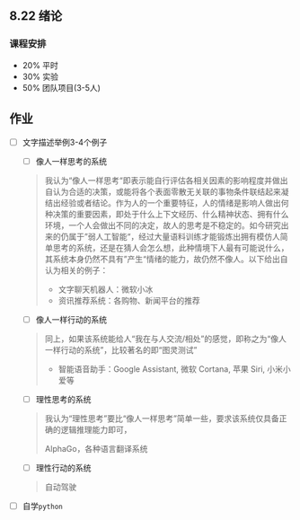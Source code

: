 ## 8.22 绪论
### 课程安排
- 20% 平时
- 30% 实验
- 50% 团队项目(3-5人)
## 作业
- [ ] 文字描述举例3-4个例子

  - [ ] 像人一样思考的系统

  > ​     我认为“像人一样思考“即表示能自行评估各相关因素的影响程度并做出自认为合适的决策，或能将各个表面零散无关联的事物条件联结起来凝结出经验或者结论。作为人的一个重要特征，人的情绪是影响人做出何种决策的重要因素，即处于什么上下文经历、什么精神状态、拥有什么环境，一个人会做出不同的决定，故人的思考是不稳定的。如今研究出来的仍属于”弱人工智能“，经过大量语料训练才能锻炼出拥有模仿人简单思考的系统，还是在猜人会怎么想，此种情境下人最有可能说什么，其系统本身仍然不具有”产生“情绪的能力，故仍然不像人。以下给出自认为相关的例子：
  >
  > - 文字聊天机器人：微软小冰
  > - 资讯推荐系统：各购物、新闻平台的推荐

  - [ ] 像人一样行动的系统

  > ​    同上，如果该系统能给人“我在与人交流/相处”的感觉，即称之为“像人一样行动的系统”，比较著名的即“图灵测试”
  >
  > - 智能语音助手：Google Assistant, 微软 Cortana, 苹果 Siri, 小米小爱等

  - [ ] 理性思考的系统

  > ​     我认为“理性思考”要比“像人一样思考”简单一些，要求该系统仅具备正确的逻辑推理能力即可，
  >
  > AlphaGo，各种语言翻译系统

  - [ ] 理性行动的系统

  > 自动驾驶

- [ ] 自学`python`

